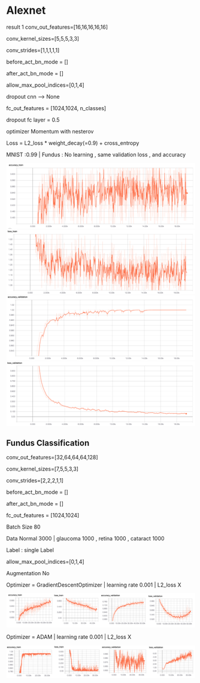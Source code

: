 # Alexnet
result 1 
conv_out_features=[16,16,16,16,16]

conv_kernel_sizes=[5,5,5,3,3]

conv_strides=[1,1,1,1,1]

before_act_bn_mode = []

after_act_bn_mode = []

allow_max_pool_indices=[0,1,4]

dropout cnn --> None 

fc_out_features = [1024,1024, n_classes]  

dropout fc layer = 0.5 

optimizer Momentum with nesterov

Loss = L2_loss * weight_decay(=0.9) + cross_entropy

MNIST :0.99 | Fundus : No learning , same validation loss , and accuracy 

![Alt_text](./readme_pic/acc_train.png)
![Alt_text](./readme_pic/loss_train.png)
![Alt_text](./readme_pic/acc_val.png)
![Alt_text](./readme_pic/loss_val.png)


## Fundus Classification 

conv_out_features=[32,64,64,64,128]

conv_kernel_sizes=[7,5,5,3,3]

conv_strides=[2,2,2,1,1]

before_act_bn_mode = []

after_act_bn_mode = []

fc_out_features = [1024,1024]

Batch Size 80 

Data Normal 3000 | glaucoma 1000 , retina 1000 , cataract 1000

Label : single Label 

allow_max_pool_indices=[0,1,4]

Augmentation No

Optimizer = GradientDescentOptimizer | learning rate 0.001 | L2_loss X

![Alt_text](readme_pic/fundus_0_result.png)

Optimizer = ADAM | learning rate 0.001 | L2_loss X

![Alt_text](readme_pic/fundus_1_result.png)
